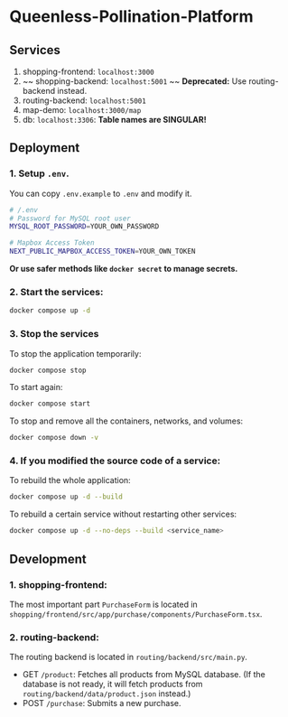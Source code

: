 # Queenless-Pollination-Platform

## Services

1. shopping-frontend: `localhost:3000`
2. ~~ shopping-backend: `localhost:5001` ~~ **Deprecated:** Use routing-backend instead.
3. routing-backend: `localhost:5001`
4. map-demo: `localhost:3000/map`
5. db: `localhost:3306`: **Table names are SINGULAR!**

## Deployment

### 1. Setup `.env`.

You can copy `.env.example` to `.env` and modify it.

```bash
# /.env
# Password for MySQL root user
MYSQL_ROOT_PASSWORD=YOUR_OWN_PASSWORD

# Mapbox Access Token
NEXT_PUBLIC_MAPBOX_ACCESS_TOKEN=YOUR_OWN_TOKEN
```

**Or use safer methods like `docker secret` to manage secrets.**

### 2. Start the services:

```bash
docker compose up -d
```

### 3. Stop the services

To stop the application temporarily:
```bash
docker compose stop
```

To start again:
```bash
docker compose start
```

To stop and remove all the containers, networks, and volumes:
```bash
docker compose down -v
```

### 4. If you modified the source code of a service:

To rebuild the whole application:
```bash
docker compose up -d --build
```

To rebuild a certain service without restarting other services:
```bash
docker compose up -d --no-deps --build <service_name>
```

## Development

### 1. shopping-frontend:

The most important part `PurchaseForm` is located in `shopping/frontend/src/app/purchase/components/PurchaseForm.tsx`.

### 2. routing-backend: 

The routing backend is located in `routing/backend/src/main.py`.

- GET `/product`: Fetches all products from MySQL database. (If the database is not ready, it will fetch products from `routing/backend/data/product.json` instead.)
- POST `/purchase`: Submits a new purchase.
